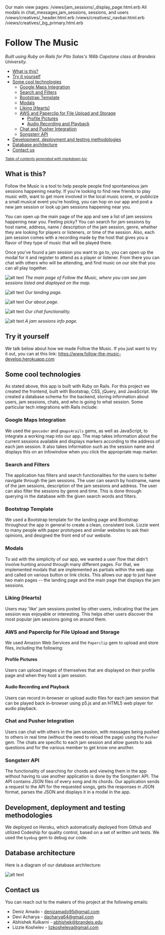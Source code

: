 Our main view pages:
/views/jam_sessions/_display_page.html.erb
All modals in chat_messages,jam_sessions, sessions, and users
/views/creatives/_header.html.erb
/views/creatives/_navbar.html.erb
/views/creatives/_bg_primary.html.erb

# Follow The Music
*Built using Ruby on Rails for Pito Salas's 166b Capstone class at Brandeis University.*  

  * [What is this?](#what-is-this-)
  * [Try it yourself](#try-it-yourself)
  * [Some cool technologies](#some-cool-technologies)
    + [Google Maps Integration](#google-maps-integration)
    + [Search and Filters](#search-and-filters)
    + [Bootstrap Template](#bootstrap-template)
    + [Modals](#modals)
    + [Liking (Hearts)](#liking--hearts-)
    + [AWS and Paperclip for File Upload and Storage](#aws-and-paperclip-for-file-upload-and-storage)
      - [Profile Pictures](#profile-pictures)
      - [Audio Recording and Playback](#audio-recording-and-playback)
    + [Chat and Pusher Integration](#chat-and-pusher-integration)
    + [Songsterr API](#songsterr-api)
  * [Development, deployment and testing methodologies](#development--deployment-and-testing-methodologies)
  * [Database architecture](#database-architecture)
  * [Contact us](#contact-us)

<small><i><a href='http://ecotrust-canada.github.io/markdown-toc/'>Table of contents generated with markdown-toc</a></i></small>


## What is this?
Follow the Music is a tool to help people people find spontaneious jam sessions happening nearby. If you're looking to find new friends to play music with, want to get more involved in the local music scene, or publicize a small musical event you're hosting, you can hop on our app and post a new jam session or look up jam sessions happening near you.

You can open up the main page of the app and see a list of jam sessions happening near you. Feeling picky? You can search for jam sessions by host name, address, name / description of the jam session, genre, whether they are looking for players or listeners, or time of the session. Also, each jam session comes with a recording made by the host that gives you a flavor of they type of music that will be played there. 

Once you've found a jam session you want to go to, you can open up the modal for it and register to attend as a player or listener. From there you can chat with others who will be attending, and find music on our site that you can all play together. 

![alt text](https://i.imgur.com/eMwUkFa.png)
*The main page of Follow the Music, where you can see jam sessions listed and displayed on the map.*

![alt text](https://i.imgur.com/48HZ4Li.png)
*Our landing page.*

![alt text](https://i.imgur.com/AQW0Yuk.png)
*Our about page.*


![alt text](https://i.imgur.com/2qtgQJb.png)
*Our chat functionality.*

![alt text](https://i.imgur.com/RyUPy8z.png)
*A jam sessions info page.*

## Try it yourself

We talk below about how we made Follow the Music. If you just want to try it out, you can at this link: <https://www.follow-the-music-develop.herokuapp.com>

## Some cool technologies
As stated above, this app is built with Ruby on Rails. For this project we created the frontend, built with Bootstrap, CSS, jQuery, and JavaScript. We created a database schema for the backend, storing information about users, jam sessions, chats, and who is going to what session. Some particular tech integrations with Rails include: 

### Google Maps Integration
We used the `geocoder` and `gmaps4rails` gems, as well as JavaScript, to integrate a working map into our app. The map takes information about the current sessions available and displays markers according to the address of each jam session. It also takes information such as the session name and displays this on an infowindow when you click the appropriate map marker. 

### Search and Filters
The application has filters and search functionalities for the users to better navigate through the jam sessions. The user can search by hostname, name of the jam sessions, description of the jam sessions and address. The user can also filter the sessions by genre and time. This is done through querying in the database with the given search words and filters. 

### Bootstrap Template 
We used a Bootstrap template for the landing page and Bootstrap throughout the app in general to create a clean, consistent look. Lizzie went to many people with paper prototypes and similar websites to ask their opinions, and designed the front end of our website. 

### Modals
To aid with the simplicity of our app, we wanted a user flow that didn't involve hunting around through many different pages. For that, we implemented modals that are implemented as partials within the web app and called on various button or link clicks. This allows our app to just have two main pages -- the landing page and the main page that displays the jam sessions. 

### Liking (Hearts)
Users may 'like' jam sessions posted by other users, indicating that the jam session was enjoyable or interesting. This helps other users discover the most popular jam sessions going on around them. 


### AWS and Paperclip for File Upload and Storage  
We used Amazon Web Services and the `Paperclip` gem to upload and store files, including the following: 

#### Profile Pictures 
Users can upload images of themselves that are displayed on their profile page and when they host a jam session. 

#### Audio Recording and Playback
Users can record in-browser or upload audio files for each jam session that can be played back in-browser using p5.js and an HTML5 web player for audio playback. 

### Chat and Pusher Integration
Users can chat with others in the jam session, with messages being pushed to others in real time (without the need to reload the page) using the `Pusher` gem. The chats are specific to each jam session and allow guests to ask questions and for the various member to get know one another.

### Songsterr API 
The functionality of searching for chords and viewing them in the app without having to use another application is done by the Songsterr API. The API contains JSON files of every song and its chords. Our application sends a request to the API for the requested songs, gets the responses in JSON format, parses the JSON and displays it in a modal in the app.

## Development, deployment and testing methodologies
We deployed on Heroku, which automatically deployed from Github and utilized Codeship for quality control, based on a set of written unit tests. We used the `byebug` gem to debug our code.

## Database architecture
Here is a diagram of our database architecture: 

![alt text](https://i.imgur.com/zws6MRIl.png)

## Contact us 
You can reach out to the makers of this project at the following emails: 
* Deniz Amado - <denizamado95@gmail.com>
* Devi Acharya - <dacharya64@gmail.com>
* Abhishek Kulkarni - <abhishek@brandeis.edu>
* Lizzie Koshelev - <lizkosheleva@gmail.com>
